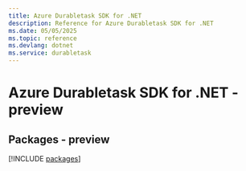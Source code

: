 ```yaml
---
title: Azure Durabletask SDK for .NET
description: Reference for Azure Durabletask SDK for .NET
ms.date: 05/05/2025
ms.topic: reference
ms.devlang: dotnet
ms.service: durabletask
---
```

# Azure Durabletask SDK for .NET - preview
## Packages - preview
[!INCLUDE [packages](durabletask-index.md)]